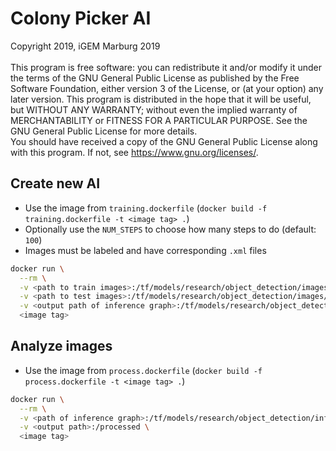 # Colony Picker AI

Copyright 2019, iGEM Marburg 2019 <br/>  
This program is free software: you can redistribute it and/or modify
it under the terms of the GNU General Public License as published by
the Free Software Foundation, either version 3 of the License, or
(at your option) any later version. This program is distributed in the hope that it will be useful,
but WITHOUT ANY WARRANTY; without even the implied warranty of
MERCHANTABILITY or FITNESS FOR A PARTICULAR PURPOSE.  See the
GNU General Public License for more details. <br/>
You should have received a copy of the GNU General Public License
along with this program.  If not, see <https://www.gnu.org/licenses/>.

## Create new AI

- Use the image from `training.dockerfile` (`docker build -f training.dockerfile -t <image tag> .`)
- Optionally use the `NUM_STEPS` to choose how many steps to do (default: `100`)
- Images must be labeled and have corresponding `.xml` files

```sh
docker run \
  --rm \
  -v <path to train images>:/tf/models/research/object_detection/images/train \
  -v <path to test images>:/tf/models/research/object_detection/images/test \
  -v <output path of inference graph>:/tf/models/research/object_detection/inference_graph \
  <image tag>
```

## Analyze images

- Use the image from `process.dockerfile` (`docker build -f process.dockerfile -t <image tag> .`)

```sh
docker run \
  --rm \
  -v <path of inference graph>:/tf/models/research/object_detection/inference_graph \
  -v <output path>:/processed \
  <image tag>
```
